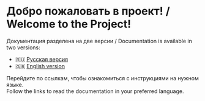# Добро пожаловать в проект! / Welcome to the Project!

Документация разделена на две версии / Documentation is available in two versions:

- 🇷🇺 [Русская версия](docs/ru/README.md)  
- 🇬🇧 [English version](docs/en/README.md)

Перейдите по ссылкам, чтобы ознакомиться с инструкциями на нужном языке.  
Follow the links to read the documentation in your preferred language.